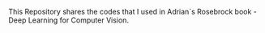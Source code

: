This Repository shares the codes that I used in Adrian`s Rosebrock book - Deep Learning for Computer Vision. 